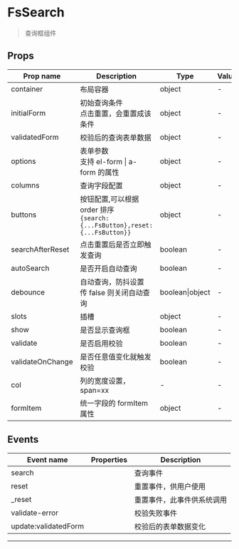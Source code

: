 # FsSearch

> 查询框组件

## Props

| Prop name        | Description                                                                   | Type            | Values | Default   |
| ---------------- | ----------------------------------------------------------------------------- | --------------- | ------ | --------- |
| container        | 布局容器                                                                      | object          | -      |           |
| initialForm      | 初始查询条件<br/>点击重置，会重置成该条件                                     | object          | -      |           |
| validatedForm    | 校验后的查询表单数据                                                          | object          | -      |           |
| options          | 表单参数<br/>支持 el-form \| a-form 的属性                                    | object          | -      |           |
| columns          | 查询字段配置                                                                  | object          | -      |           |
| buttons          | 按钮配置,可以根据 order 排序<br/>`{search:{...FsButton},reset:{...FsButton}}` | object          | -      |           |
| searchAfterReset | 点击重置后是否立即触发查询                                                    | boolean         | -      | true      |
| autoSearch       | 是否开启自动查询                                                              | boolean         | -      | true      |
| debounce         | 自动查询，防抖设置<br/>传 false 则关闭自动查询                                | boolean\|object | -      | undefined |
| slots            | 插槽                                                                          | object          | -      | {}        |
| show             | 是否显示查询框                                                                | boolean         | -      | true      |
| validate         | 是否启用校验                                                                  | boolean         | -      | false     |
| validateOnChange | 是否任意值变化就触发校验                                                      | boolean         | -      | true      |
| col              | 列的宽度设置，span=xx                                                         | -               | -      |           |
| formItem         | 统一字段的 formItem 属性                                                      | object          | -      | undefined |

## Events

| Event name           | Properties | Description                |
| -------------------- | ---------- | -------------------------- |
| search               |            | 查询事件                   |
| reset                |            | 重置事件，供用户使用       |
| \_reset              |            | 重置事件，此事件供系统调用 |
| validate-error       |            | 校验失败事件               |
| update:validatedForm |            | 校验后的表单数据变化       |

---
